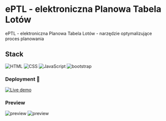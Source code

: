 # ePTL - elektroniczna Planowa Tabela Lotów 

ePTL - elektroniczna Planowa Tabela Lotów - narzędzie optymalizujące proces planowania

## Stack
![HTML](https://img.shields.io/badge/HTML-%234ea94b.svg?style=for-the-badge&logo=html&logoColor=white) 
![CSS](https://img.shields.io/badge/CSS-%23404d59.svg?style=for-the-badge&logo=css&logoColor=%2361DAFB) 
![JavaScript](https://img.shields.io/badge/JavaScript-%2320232a.svg?style=for-the-badge&logo=JavaScript&logoColor=%2361DAFB) 
![bootstrap](https://img.shields.io/badge/bootstrap-6DA55F?style=for-the-badge&logo=bootstrap&logoColor=white)

### Deployment 👋 
[![Live demo](https://img.shields.io/badge/live_demo-hosting_ct8.pl-green)][live]

### Preview
![preview][preview1-url]
![preview][preview2-url]

[preview1-url]: https://raw.githubusercontent.com/pajlotapps/eptl/main/showcase/preview_001.png
[preview2-url]: https://raw.githubusercontent.com/pajlotapps/eptl/main/showcase/preview_002.png

[live]: https://eptl.bha.ct8.pl/